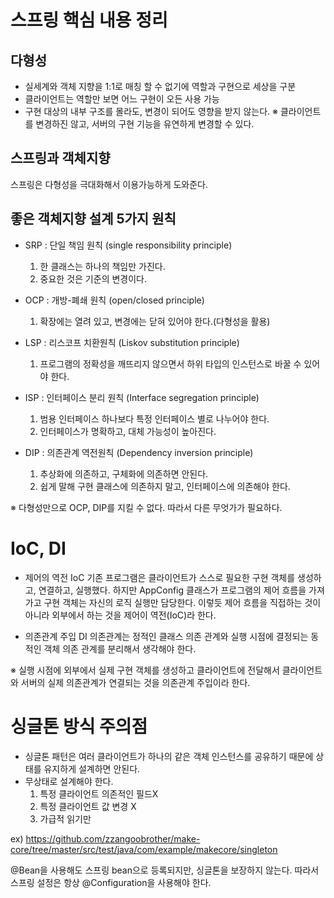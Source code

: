 # 스프링 핵심 내용 정리

## 다형성

- 실세계와 객체 지향을 1:1로 매칭 할 수 없기에 역할과 구현으로 세상을 구분
- 클라이언트는 역할만 보면 어느 구현이 오든 사용 가능
- 구현 대상의 내부 구조를 몰라도, 변경이 되어도 영향을 받지 않는다.
※ 클라이언트를 변경하진 않고, 서버의 구현 기능을 유연하게 변경할 수 있다.

## 스프링과 객체지향
스프링은 다형성을 극대화해서 이용가능하게 도와준다.

## 좋은 객체지향 설계 5가지 원칙
- SRP : 단일 책임 원칙 (single responsibility principle)
  1. 한 클래스는 하나의 책임만 가진다.
  2. 중요한 것은 기준의 변경이다.
  
- OCP : 개방-폐쇄 원칙 (open/closed principle)
  1. 확장에는 열려 있고, 변경에는 닫혀 있어야 한다.(다형성을 활용)
  
- LSP : 리스코프 치환원칙 (Liskov substitution principle)
  1. 프로그램의 정확성을 깨뜨리지 않으면서 하위 타입의 인스턴스로 바꿀 수 있어야 한다.

- ISP : 인터페이스 분리 원칙 (Interface segregation principle)
  1. 범용 인터페이스 하나보다 특정 인터페이스 별로 나누어야 한다.
  2. 인터페이스가 명확하고, 대체 가능성이 높아진다.

- DIP : 의존관계 역전원칙 (Dependency inversion principle)
  1. 추상화에 의존하고, 구체화에 의존하면 안된다.
  2. 쉽게 말해 구현 클래스에 의존하지 말고, 인터페이스에 의존해야 한다.

※ 다형성만으로 OCP, DIP를 지킬 수 없다. 따라서 다른 무엇가가 필요하다.


# IoC, DI

- 제어의 역전 IoC
  기존 프로그램은 클라이언트가 스스로 필요한 구현 객체를 생성하고, 연결하고, 실행했다.
  하지만 AppConfig 클래스가 프로그램의 제어 흐름을 가져가고 구현 객체는 자신의 로직 실행만 담당한다.
  이렇듯 제어 흐름을 직접하는 것이 아니라 외부에서 하는 것을 제어이 역전(IoC)라 한다.
  
- 의존관계 주입 DI
  의존관계는 정적인 클래스 의존 관계와 실행 시점에 결정되는 동적인 객체 의존 관계를 분리해서 생각해야 한다.
  
※ 실행 시점에 외부에서 실제 구현 객체를 생성하고 클라이언트에 전달해서 클라이언트와 서버의 실제 의존관계가 연결되는 것을 의존관계 주입이라 한다.

# 싱글톤 방식 주의점

- 싱글톤 패턴은 여러 클라이언트가 하나의 같은 객체 인스턴스를 공유하기 때문에 상태를 유지하게 설계하면 안된다.
- 무상태로 설계해야 한다.
  1. 특정 클라이언트 의존적인 필드X
  2. 특정 클라이언트 값 변경 X
  3. 가급적 읽기만

ex) https://github.com/zzangoobrother/make-core/tree/master/src/test/java/com/example/makecore/singleton

@Bean을 사용해도 스프링 bean으로 등록되지만, 싱글톤을 보장하지 않는다.
따라서 스프링 설정은 항상 @Configuration을 사용해야 한다.
